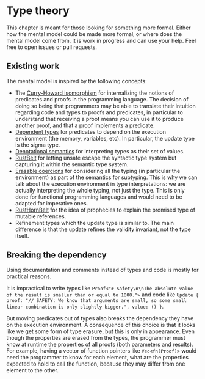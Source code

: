 # Type theory

This chapter is meant for those looking for something more formal. Either how the mental model could
be made more formal, or where does the mental model come from. It is work in progress and can use
your help. Feel free to open issues or pull requests.

## Existing work

The mental model is inspired by the following concepts:
- The [Curry-Howard isomorphism][curry-howard] for internalizing the notions of predicates and
  proofs in the programming language. The decision of doing so being that programmers may be able to
  translate their intuition regarding code and types to proofs and predicates, in particular to
  understand that receiving a proof means you can use it to produce another proof, and that a proof
  implements a predicate.
- [Dependent types][dependent-type] for predicates to depend on the execution environment (the
  memory, variables, etc). In particular, the update type is the sigma type.
- [Denotational semantics][denotational-semantics] for interpreting types as their set of values.
- [RustBelt] for letting unsafe escape the syntactic type system but capturing it within the
  semantic type system.
- [Erasable coercions][thesis] for considering all the typing (in particular the environment) as
  part of the semantics for subtyping. This is why we can talk about the execution environment in
  type interpretations: we are actually interpreting the whole typing, not just the type. This is
  only done for functional programming languages and would need to be adapted for imperative ones.
- [RustHornBelt] for the idea of prophecies to explain the promised type of mutable references.
- Refinement types which the update type is similar to. The main difference is that the update
  refines the validity invariant, not the type itself.

## Breaking the dependency

Using documentation and comments instead of types and code is mostly for practical reasons.

It is impractical to write types like `Proof<"# Safety\n\nThe absolute value of the result is
smaller than or equal to 1000.">` and code like `Update { proof: "// SAFETY: We know that arguments
are small, so some small linear combination is only slightly bigger.", value: () }`.

But moving predicates out of types also breaks the dependency they have on the execution
environment. A consequence of this choice is that it looks like we get some form of type erasure,
but this is only in appearance. Even though the properties are erased from the types, the programmer
must know at runtime the properties of all proofs (both parameters and results). For example, having
a vector of function pointers like `Vec<fn(Proof)>` would need the programmer to know for each
element, what are the properties expected to hold to call the function, because they may differ from
one element to the other.

[curry-howard]: https://en.wikipedia.org/wiki/Curry%E2%80%93Howard_correspondence
[denotational-semantics]: https://en.wikipedia.org/wiki/Denotational_semantics
[dependent-type]: https://en.wikipedia.org/wiki/Dependent_type
[RustBelt]: https://plv.mpi-sws.org/rustbelt/
[RustHornBelt]: https://people.mpi-sws.org/~dreyer/papers/rusthornbelt/paper.pdf
[thesis]: https://theses.hal.science/tel-00940511
